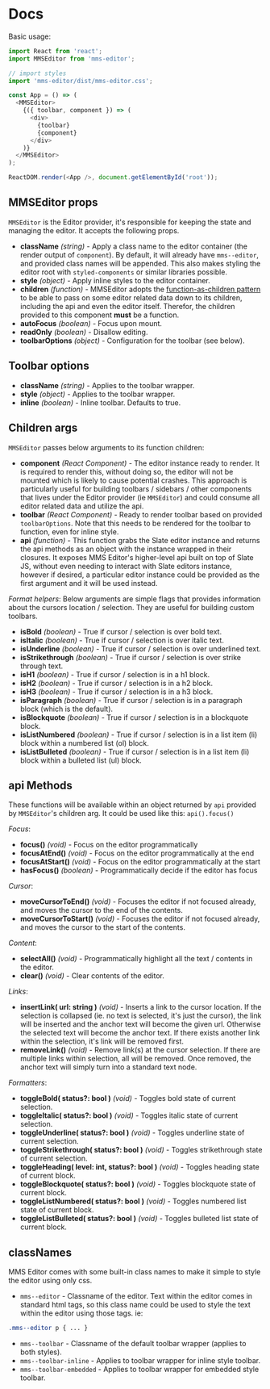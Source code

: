 # Docs

Basic usage:

```javascript
import React from 'react';
import MMSEditor from 'mms-editor';

// import styles
import 'mms-editor/dist/mms-editor.css';

const App = () => (
  <MMSEditor>
    {({ toolbar, component }) => (
      <div>
      	{toolbar}
        {component}
      </div>
    )}
  </MMSEditor>
);

ReactDOM.render(<App />, document.getElementById('root'));
```

## MMSEditor props

`MMSEditor` is the Editor provider, it's responsible for keeping the state and managing the editor. It accepts the following props.

* **className** *(string)* - Apply a class name to the editor container (the render output of `component`). By default, it will already have `mms--editor`, and provided class names will be appended. This also makes styling the editor root with `styled-components` or similar libraries possible.
* **style** *(object)* - Apply inline styles to the editor container.
* **children** *(function)* - MMSEditor adopts the [function-as-children pattern](https://reactjs.org/docs/jsx-in-depth.html#functions-as-children) to be able to pass on some editor related data down to its children, including the api and even the editor itself. Therefor, the children provided to this component **must** be a function.
* **autoFocus** *(boolean)* - Focus upon mount.
* **readOnly** *(boolean)* - Disallow editing.
* **toolbarOptions** *(object)* - Configuration for the toolbar (see below).

## Toolbar options

* **className** *(string)* - Applies to the toolbar wrapper.
* **style** *(object)* - Applies to the toolbar wrapper. 
* **inline** *(boolean)* - Inline toolbar. Defaults to true.

## Children args

`MMSEditor` passes below arguments to its function children:

* **component** *(React Component)* - The editor instance ready to render. It is required to render this, without doing so, the editor will not be mounted which is likely to cause potential crashes. This approach is particularly useful for building toolbars / sidebars / other components that lives under the Editor provider (ie `MMSEditor`) and could consume all editor related data and utilize the api.
* **toolbar** *(React Component)* - Ready to render toolbar based on provided `toolbarOptions`. Note that this needs to be rendered for the toolbar to function, even for inline style.
* **api** *(function)* - This function grabs the Slate editor instance and returns the api methods as an object with the instance wrapped in their closures. It exposes MMS Editor's higher-level api built on top of Slate JS, without even needing to interact with Slate editors instance, however if desired, a particular editor instance could be provided as the first argument and it will be used instead.

*Format helpers*: Below arguments are simple flags that provides information about the cursors location / selection. They are useful for building custom toolbars.

* **isBold** *(boolean)* - True if cursor / selection is over bold text.
* **isItalic** *(boolean)* - True if cursor / selection is over italic text.
* **isUnderline** *(boolean)* - True if cursor / selection is over underlined text.
* **isStrikethrough** *(boolean)* - True if cursor / selection is over strike through text.
* **isH1** *(boolean)* - True if cursor / selection is in a h1 block.
* **isH2** *(boolean)* - True if cursor / selection is in a h2 block.
* **isH3** *(boolean)* - True if cursor / selection is in a h3 block.
* **isParagraph** *(boolean)* - True if cursor / selection is in a paragraph block (which is the default).
* **isBlockquote** *(boolean)* - True if cursor / selection is in a blockquote block.
* **isListNumbered** *(boolean)* - True if cursor / selection is in a list item (li) block within a numbered list (ol) block.
* **isListBulleted** *(boolean)* - True if cursor / selection is in a list item (li) block within a bulleted list (ul) block.

## api Methods

These functions will be available within an object returned by `api` provided by `MMSEditor`'s children arg. It could be used like this: `api().focus()`

*Focus*:
* **focus()** *(void)* - Focus on the editor programmatically
* **focusAtEnd()** *(void)* - Focus on the editor programmatically at the end
* **focusAtStart()** *(void)* - Focus on the editor programmatically at the start
* **hasFocus()** *(boolean)* - Programmatically decide if the editor has focus

*Cursor*:
* **moveCursorToEnd()** *(void)* - Focuses the editor if not focused already, and moves the cursor to the end of the contents.
* **moveCursorToStart()** *(void)* - Focuses the editor if not focused already, and moves the cursor to the start of the contents.

*Content*:
* **selectAll()** *(void)* - Programmatically highlight all the text / contents in the editor.
* **clear()** *(void)* - Clear contents of the editor.

*Links*:
* **insertLink( url: string )** *(void)* - Inserts a link to the cursor location. If the selection is collapsed (ie. no text is selected, it's just the cursor), the link will be inserted and the anchor text will become the given url. Otherwise the selected text will become the anchor text. If there exists another link within the selection, it's link will be removed first.
* **removeLink()** *(void)* - Remove link(s) at the cursor selection. If there are multiple links within selection, all will be removed. Once removed, the anchor text will simply turn into a standard text node.

*Formatters*:
* **toggleBold( status?: bool )** *(void)* - Toggles bold state of current selection. 
* **toggleItalic( status?: bool )** *(void)* - Toggles italic state of current selection. 
* **toggleUnderline( status?: bool )** *(void)* - Toggles underline state of current selection. 
* **toggleStrikethrough( status?: bool )** *(void)* - Toggles strikethrough state of current selection. 
* **toggleHeading( level: int, status?: bool )** *(void)* - Toggles heading state of current block. 
* **toggleBlockquote( status?: bool )** *(void)* - Toggles blockquote state of current block. 
* **toggleListNumbered( status?: bool )** *(void)* - Toggles numbered list state of current block. 
* **toggleListBulleted( status?: bool )** *(void)* - Toggles bulleted list state of current block. 

## classNames

MMS Editor comes with some built-in class names to make it simple to style the editor using only css.

* `mms--editor` - Classname of the editor. Text within the editor comes in standard html tags, so this class name could be used to style the text within the editor using those tags. ie:

```css
.mms--editor p { ... }
```

* `mms--toolbar` - Classname of the default toolbar wrapper (applies to both styles).
* `mms--toolbar-inline` - Applies to toolbar wrapper for inline style toolbar.
* `mms--toolbar-embedded` - Applies to toolbar wrapper for embedded style toolbar.


